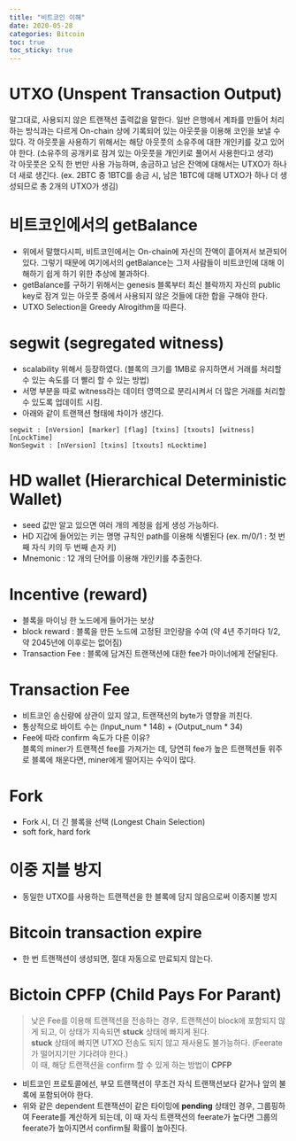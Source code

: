 ```yaml
---
title: "비트코인 이해"
date: 2020-05-28
categories: Bitcoin
toc: true
toc_sticky: true
---
```


# UTXO (Unspent Transaction Output)
 말그대로, 사용되지 않은 트랜잭션 출력값을 말한다. 일반 은행에서 계좌를 만들어 처리하는 방식과는 다르게 On-chain 상에 기록되어 있는 아웃풋을 이용해 코인을 보낼 수 있다.
 각 아웃풋을 사용하기 위해서는 해당 아웃풋의 소유주에 대한 개인키를 갖고 있어야 한다. (소유주의 공개키로 잠겨 있는 아웃풋을 개인키로 풀어서 사용한다고 생각)   
 각 아웃풋은 오직  한 번만 사용 가능하며, 송금하고 남은 잔액에 대해서는 UTXO가 하나 더 새로 생긴다.
 (ex. 2BTC 중 1BTC를 송금 시, 남은 1BTC에 대해 UTXO가 하나 더 생성되므로 총 2개의 UTXO가 생김)
 
# 비트코인에서의 getBalance
  - 위에서 말했다시피, 비트코인에서는 On-chain에 자신의 잔액이 흩어져서 보관되어 있다. 그렇기 때문에 여기에서의 getBalance는 그저 사람들이 비트코인에 대해
  이해하기 쉽게 하기 위한 추상에 불과하다.   
  - getBalance를 구하기 위해서는 genesis 블록부터 최신 블락까지 자신의 public key로 잠겨 있는 아웃풋 중에서 사용되지 않은 것들에 대한 합을 구해야 한다.
  - UTXO Selection을 Greedy Alrogithm을 따른다.
  
# segwit (segregated witness)
- scalability 위해서 등장하였다. (블록의 크기를 1MB로 유지하면서 거래를 처리할 수 있는 속도를 더 빨리 할 수 있는 방법)
- 서명 부분을 따로 witness라는 데이터 영역으로 분리시켜서 더 많은 거래를 처리할 수 있도록 업데이트 시킴.
- 아래와 같이 트랜잭션 형태에 차이가 생긴다.
```
segwit : [nVersion] [marker] [flag] [txins] [txouts] [witness] [nLockTime]
NonSegwit : [nVersion] [txins] [txouts] nLocktime] 
```

# HD wallet (Hierarchical Deterministic Wallet)
- seed 값만 알고 있으면 여러 개의 계정을 쉽게 생성 가능하다.
- HD 지갑에 들어있는 키는 명명 규칙인 path를 이용해 식별된다 (ex. m/0/1 : 첫 번째 자식 키의 두 번째 손자 키)
- Mnemonic : 12 개의 단어를 이용해 개인키를 추출한다.

# Incentive (reward)
- 블록을 마이닝 한 노드에게 들어가는 보상
- block reward : 블록을 만든 노드에 고정된 코인량을 수여 (약 4년 주기마다 1/2, 약 2045년에 이후로는 없어짐)
- Transaction Fee : 블록에 담겨진 트랜잭션에 대한 fee가 마이너에게 전달된다.

# Transaction Fee
- 비트코인 송신량에 상관이 있지 않고, 트랜잭션의 byte가 영향을 끼친다.
- 통상적으로 바이트 수는 (Input_num * 148) + (Output_num * 34)
- Fee에 따라 confirm 속도가 다른 이유?   
블록의 miner가 트랜잭션 fee를 가져가는 데, 당연히 fee가 높은 트랜잭션들 위주로 블록에 채운다면, miner에게 떨어지는 수익이 많다.

# Fork
- Fork 시, 더 긴 블록을 선택 (Longest Chain Selection)
- soft fork, hard fork

# 이중 지블 방지
- 동일한 UTXO를 사용하는 트랜잭션을 한 블록에 담지 않음으로써 이중지불 방지

# Bitcoin transaction expire
- 한 번 트랜잭션이 생성되면, 절대 자동으로 만료되지 않는다.

# Bictoin CPFP (Child Pays For Parant)
>낮은 Fee를 이용해 트랜잭션을 전송하는 경우, 트랜잭션이 block에 포함되지 않게 되고, 이 상태가 지속되면 __stuck__ 상태에 빠지게 된다.   
>__stuck__ 상태에 빠지면 UTXO 전송도 되지 않고 재사용도 불가능하다. (Feerate가 떨어지기만 기다려야 한다.)   
>이 때, 해당 트랜잭션을 confirm 할 수 있게 하는 방법이 __CPFP__

- 비트코인 프로토콜에선, 부모 트랜잭션이 무조건 자식 트랜잭션보다 같거나 앞의 불록에 포함되어야 한다.
- 위와 같은 dependent 트랜잭션이 같은 타이밍에 __pending__ 상태인 경우, 그룹핑하여 Feerate를 계산하게 되는데, 이 때 자식 트랜잭션의
feerate가 높다면 그룹의 feerate가 높아지면서 confirm될 확률이 높아진다. 



